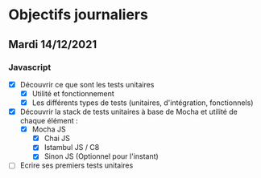 # Objectifs journaliers

## Mardi 14/12/2021

### Javascript

* [X] Découvrir ce que sont les tests unitaires
  * [X] Utilité et fonctionnement
  * [X] Les différents types de tests (unitaires, d'intégration, fonctionnels)
* [X] Découvrir la stack de tests unitaires à base de Mocha et utilité de chaque élément : 
  * [X] Mocha JS
    * [X] Chai JS
    * [X] Istambul JS / C8
    * [X] Sinon JS (Optionnel pour l'instant)
* [ ] Ecrire ses premiers tests unitaires
